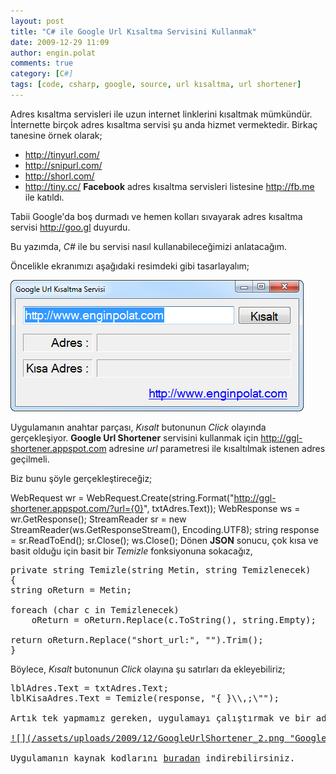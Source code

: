 ```yaml
---
layout: post
title: "C# ile Google Url Kısaltma Servisini Kullanmak"
date: 2009-12-29 11:09
author: engin.polat
comments: true
category: [C#]
tags: [code, csharp, google, source, url kısaltma, url shortener]
---
```

Adres kısaltma servisleri ile uzun internet linklerini kısaltmak mümkündür. İnternette birçok adres kısaltma servisi şu anda hizmet vermektedir. Birkaç tanesine örnek olarak;


*   <a href="http://tinyurl.com/" target="_blank" rel="noopener">http://tinyurl.com/</a>
*   <a href="http://snipurl.com/" target="_blank" rel="noopener">http://snipurl.com/</a>
*   <a href="http://shorl.com/" target="_blank" rel="noopener">http://shorl.com/</a>
*   <a href="http://tiny.cc/" target="_blank" rel="noopener">http://tiny.cc/</a>
**Facebook** adres kısaltma servisleri listesine <a title="Facebook Adres Kısaltma Servisi" href="http://fb.me" target="_blank" rel="noopener">http://fb.me</a> ile katıldı.

Tabii Google'da boş durmadı ve hemen kolları sıvayarak adres kısaltma servisi <a title="Google Url Shortener" href="http://goo.gl/" target="_blank" rel="noopener">http://goo.gl</a> duyurdu.

Bu yazımda, *C#* ile bu servisi nasıl kullanabileceğimizi anlatacağım.

Öncelikle ekranımızı aşağıdaki resimdeki gibi tasarlayalım;

<a href="/assets/uploads/2009/12/GoogleUrlShortener_1.png">![](/assets/uploads/2009/12/GoogleUrlShortener_1.png "GoogleUrlShortener_1")</a>

Uygulamanın anahtar parçası, *Kısalt* butonunun *Click* olayında gerçekleşiyor. **Google Url Shortener** servisini kullanmak için <a title="Google Url Shortener Service" href="http://ggl-shortener.appspot.com" target="_blank" rel="noopener">http://ggl-shortener.appspot.com</a> adresine *url* parametresi ile kısaltılmak istenen adres geçilmeli.

Biz bunu şöyle gerçekleştireceğiz;


WebRequest wr = WebRequest.Create(string.Format("http://ggl-shortener.appspot.com/?url={0}", txtAdres.Text));
WebResponse ws = wr.GetResponse();
StreamReader sr = new StreamReader(ws.GetResponseStream(), Encoding.UTF8);
string response = sr.ReadToEnd();
sr.Close();
ws.Close();</pre>
Dönen **JSON** sonucu, çok kısa ve basit olduğu için basit bir *Temizle* fonksiyonuna sokacağız,
<pre class="brush:csharp">private string Temizle(string Metin, string Temizlenecek)
{
string oReturn = Metin;

foreach (char c in Temizlenecek)
    oReturn = oReturn.Replace(c.ToString(), string.Empty);

return oReturn.Replace("short_url:", "").Trim();
}</pre>
Böylece, *Kısalt* butonunun *Click* olayına şu satırları da ekleyebiliriz;
<pre class="brush:csharp">lblAdres.Text = txtAdres.Text;
lblKisaAdres.Text = Temizle(response, "{ }\\,;\"");

Artık tek yapmamız gereken, uygulamayı çalıştırmak ve bir adres girip, *Kısalt* butonuna tıklamak;

<a href="/assets/uploads/2009/12/GoogleUrlShortener_2.png">![](/assets/uploads/2009/12/GoogleUrlShortener_2.png "GoogleUrlShortener_2")</a>

Uygulamanın kaynak kodlarını <a title="enginpolat.com: Google Adres Kisaltma Servisi" href="/assets/uploads/2009/12/GoogleUrlKisaltmaServisi.rar" target="_blank" rel="noopener">buradan</a> indirebilirsiniz.

